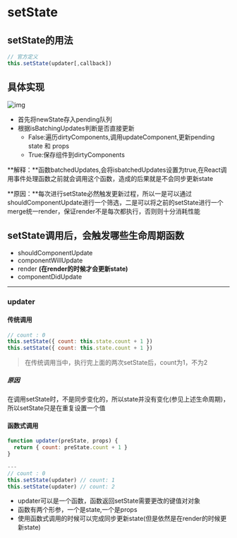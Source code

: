 # setState

## setState的用法

```js
// 官方定义
this.setState(updater[,callback])
```

## 具体实现

![img](https://pic3.zhimg.com/80/4fd1a155faedff00910dfabe5de143fc_hd.jpg)

- 首先将newState存入pending队列
- 根据isBatchingUpdates判断是否直接更新
  - False:遍历dirtyComponents,调用updateComponent,更新pending state 和 props
  - True:保存组件到dirtyComponents

**解释：**函数batchedUpdates,会将isbatchedUpdates设置为true,在React调用事件处理函数之前就会调用这个函数，造成的后果就是不会同步更新state

**原因：**每次进行setState必然触发更新过程，所以一是可以通过shouldComponentUpdate进行一个筛选，二是可以将之前的setState进行一个merge统一render，保证render不是每次都执行，否则则十分消耗性能

## setState调用后，会触发哪些生命周期函数

- shouldComponentUpdate
- componentWillUpdate
- render **(在render的时候才会更新state)**
- componentDidUpdate

---

### updater

#### 传统调用

```js
// count : 0
this.setState({ count: this.state.count + 1 })
this.setState({ count: this.state.count + 1 })
```

> 在传统调用当中，执行完上面的两次setState后，count为1，不为2

##### 原因

在调用setState时，不是同步变化的，所以state并没有变化(参见上述生命周期)，所以setState只是在重复设置一个值

#### 函数式调用

```js
function updater(preState, props) {
  return { count: preState.count + 1 }
}

---
// count : 0
this.setState(updater) // count: 1
this.setState(updater) // count: 2

```

- updater可以是一个函数，函数返回setState需要更改的键值对对象
- 函数有两个形参，一个是state,一个是props
- 使用函数式调用的时候可以完成同步更新state(但是依然是在render的时候更新state)